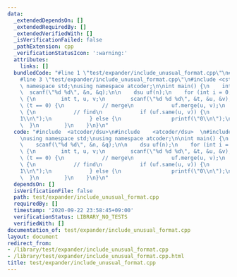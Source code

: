 ```yaml
---
data:
  _extendedDependsOn: []
  _extendedRequiredBy: []
  _extendedVerifiedWith: []
  _isVerificationFailed: false
  _pathExtension: cpp
  _verificationStatusIcon: ':warning:'
  attributes:
    links: []
  bundledCode: "#line 1 \"test/expander/include_unusual_format.cpp\"\n#include  <atcoder/dsu>\n\
    #line 3 \"test/expander/include_unusual_format.cpp\"\n#include <cstdio>\n\nusing\
    \ namespace std;\nusing namespace atcoder;\n\nint main() {\n    int n, q;\n  \
    \  scanf(\"%d %d\", &n, &q);\n\n    dsu uf(n);\n    for (int i = 0; i < q; i++)\
    \ {\n        int t, u, v;\n        scanf(\"%d %d %d\", &t, &u, &v);\n        if\
    \ (t == 0) {\n            // merge\n            uf.merge(u, v);\n        } else\
    \ {\n            // find\n            if (uf.same(u, v)) {\n                printf(\"\
    1\\n\");\n            } else {\n                printf(\"0\\n\");\n          \
    \  }\n        }\n    }\n}\n"
  code: "#include  <atcoder/dsu>\n#include    <atcoder/dsu>  \n#include <cstdio>\n\
    \nusing namespace std;\nusing namespace atcoder;\n\nint main() {\n    int n, q;\n\
    \    scanf(\"%d %d\", &n, &q);\n\n    dsu uf(n);\n    for (int i = 0; i < q; i++)\
    \ {\n        int t, u, v;\n        scanf(\"%d %d %d\", &t, &u, &v);\n        if\
    \ (t == 0) {\n            // merge\n            uf.merge(u, v);\n        } else\
    \ {\n            // find\n            if (uf.same(u, v)) {\n                printf(\"\
    1\\n\");\n            } else {\n                printf(\"0\\n\");\n          \
    \  }\n        }\n    }\n}\n"
  dependsOn: []
  isVerificationFile: false
  path: test/expander/include_unusual_format.cpp
  requiredBy: []
  timestamp: '2020-09-22 23:58:45+09:00'
  verificationStatus: LIBRARY_NO_TESTS
  verifiedWith: []
documentation_of: test/expander/include_unusual_format.cpp
layout: document
redirect_from:
- /library/test/expander/include_unusual_format.cpp
- /library/test/expander/include_unusual_format.cpp.html
title: test/expander/include_unusual_format.cpp
---
```

